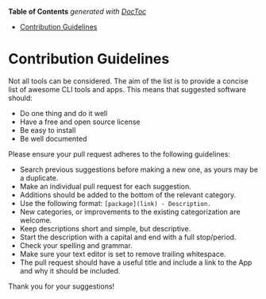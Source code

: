 <!-- START doctoc generated TOC please keep comment here to allow auto update -->
<!-- DON'T EDIT THIS SECTION, INSTEAD RE-RUN doctoc TO UPDATE -->
**Table of Contents**  *generated with [DocToc](https://github.com/thlorenz/doctoc)*

- [Contribution Guidelines](#contribution-guidelines)

<!-- END doctoc generated TOC please keep comment here to allow auto update -->

# Contribution Guidelines

Not all tools can be considered. The aim of the list is to provide a concise list of awesome CLI tools and apps. This means that suggested software should:  
  
- Do one thing and do it well
- Have a free and open source license
- Be easy to install
- Be well documented

Please ensure your pull request adheres to the following guidelines:

- Search previous suggestions before making a new one, as yours may be a duplicate.
- Make an individual pull request for each suggestion.
- Additions should be added to the bottom of the relevant category.
- Use the following format: `[package](link) - Description.`
- New categories, or improvements to the existing categorization are welcome.
- Keep descriptions short and simple, but descriptive.
- Start the description with a capital and end with a full stop/period.
- Check your spelling and grammar.
- Make sure your text editor is set to remove trailing whitespace.
- The pull request should have a useful title and include a link to the App and why it should be included.

Thank you for your suggestions!
